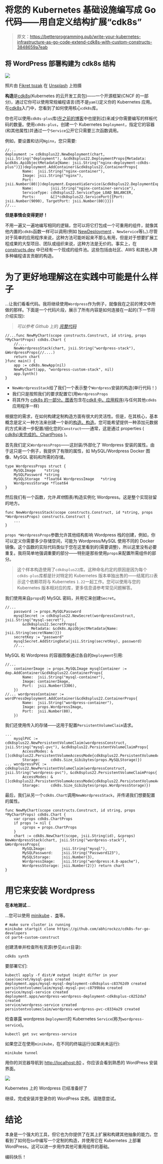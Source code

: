 # 将您的 Kubernetes 基础设施编写成 Go 代码——用自定义结构扩展“cdk8s”

> 原文：<https://betterprogramming.pub/write-your-kubernetes-infrastructure-as-go-code-extend-cdk8s-with-custom-constructs-3848659a7eab>

## 将 WordPress 部署构建为 cdk8s 结构

![](img/d78c8b1576c9b662db26f45dc6d60cb7.png)

照片由 [Fikret tozak](https://unsplash.com/es/@tozakfikret?utm_source=medium&utm_medium=referral) 在 [Unsplash](https://unsplash.com?utm_source=medium&utm_medium=referral) 上拍摄

**构造**是[cdk8s](https://cdk8s.io/docs/latest/)(Kubernetes 的云开发工具包)——一个开源框架(CNCF 的一部分)，通过它你可以使用常规编程语言(而不是`yaml`)定义你的 Kubernetes 应用。在[cdk8s](/write-your-kubernetes-infrastructure-as-go-code-getting-started-with-cdk8s-989725f8af73)入门中，您看到了如何使用核心`cdk8s`库。

你也可以使用`cdk8s-plus`库([在之前的博客](/kubernetes-infrastructure-as-code-for-go-developers-cdk8s-plus-in-action-ee3eb2203745)中也提到过)来减少你需要编写的样板代码的数量。使用`cdk8s-plus`，创建一个 Kubernetes `Deployment`，指定它的容器(和其他属性)并通过一个`Service`公开它只需要三次函数调用。

例如，要设置和访问`Nginx`，您只需要:

```
//...
deployment := cdk8splus22.NewDeployment(chart, jsii.String("deployment"), &cdk8splus22.DeploymentProps{Metadata: &cdk8s.ApiObjectMetadata{Name: jsii.String("nginx-deployment-cdk8s-plus")}})deployment.AddContainer(&cdk8splus22.ContainerProps{
        Name:  jsii.String("nginx-container"),
        Image: jsii.String("nginx"),
        Port:  jsii.Number(80)})deployment.ExposeViaService(&cdk8splus22.DeploymentExposeViaServiceOptions{
        Name:        jsii.String("nginx-container-service"),
        ServiceType: cdk8splus22.ServiceType_LOAD_BALANCER,
        Ports:       &[]*cdk8splus22.ServicePort{{Port: jsii.Number(9090), TargetPort: jsii.Number(80)}}})
//...
```

**但是事情会变得更好！**

不用一遍又一遍地编写相同的逻辑，您可以将它打包成一个可重用的组件，就像其他内置的`cdk8s`函数一样可以调用(例如 [NewDeployment](https://pkg.go.dev/github.com/cdk8s-team/cdk8s-plus-go/cdk8splus22/v2#NewDeployment) 、`NewService`等)。).尽管对于简单的应用程序来说，这种方法可能听起来不那么有用，但是对于想要扩展工程成果的大型项目、团队或组织来说，这种方法是无价的。事实上，在 [constructs.dev](https://constructs.dev/) 中已经有一个现成的组件池。这些包括由社区、AWS 和其他人跨多种编程语言贡献的构造。

# 为了更好地理解这在实践中可能是什么样子

…让我们看看代码。我将继续使用`Wordpress`作为例子，就像我在之前的博文中所做的那样。下面是一个代码片段，展示了所有内容是如何连接在一起的(下一节将介绍实现):

> *可以参考 Github* 上的 [*完整代码*](https://github.com/abhirockzz/cdk8s-for-go-developers/tree/master/part4-custom-construct)

```
//...func NewMyChart(scope constructs.Construct, id string, props *MyChartProps) cdk8s.Chart {
    //....
    NewWordpressStack(chart, jsii.String("wordpress-stack"), &WordpressProps{//....)
    return chart
}func main() {
    app := cdk8s.NewApp(nil)
    NewMyChart(app, "wordpress-custom-stack", nil)
    app.Synth()
}
```

*   `NewWordpressStack`给了我们一个表示整个`Wordpress`安装的构造(单行代码！)
*   我们只是按照我们的要求配置它(用`WordpressProps`
*   将其作为 [cdk8s 的一部分。图表](https://pkg.go.dev/github.com/cdk8s-team/cdk8s-core-go/cdk8s/v2#Chart)包含在[cdk8 中。应用程序](https://pkg.go.dev/github.com/cdk8s-team/cdk8s-core-go/cdk8s/v2#App)(与任何其他`cdk8s`应用程序一样)

根据您的需求，在如何构建定制构造方面有很大的灵活性。但是，在其核心，基本概念是定义一种方法来创建一个新的[构造。构造](https://pkg.go.dev/github.com/aws/constructs-go/constructs/v10#Construct)。您可能希望提供一种添加元数据的方式来进一步配置/细化您的`Construct`——通常，这是通过 properties ( [cdk8s)来完成的。ChartProps](https://pkg.go.dev/github.com/cdk8s-team/cdk8s-core-go/cdk8s/v2#ChartProps) )。

首先我们定义`WordpressProps`——这封装/外部化了 Wordpress 安装的属性。由于这只是一个例子，我提供了有限的属性，如 MySQL/Wordpress Docker 图像、MySQL 密码和所需的存储。

```
type WordpressProps struct {
    MySQLImage    *string
    MySQLPassword *string
    MySQLStorage  *float64 WordpressImage   *string
    WordpressStorage *float64
}
```

然后我们有一个函数，允许*其他*图表/构造实例化 Wordpress。这是整个实现驻留的地方。

```
func NewWordpressStack(scope constructs.Construct, id *string, props *WordpressProps) constructs.Construct {
    ...
}
```

`props *WordpressProps`参数允许其他结构影响 Wordpress 栈的创建，例如，你可以定义你需要多少存储空间，可能为 Wordpress/MySQL 使用不同的 Docker 镜像。这个函数的实际代码类似于您在这里看到的(需要调整)，所以这里没有必要重复。我将简单地强调重要的部分——特别是那些使用`props`来配置所需组件的部分。

> 这个样本构造使用了`cdk8splus22`库。这种命名约定的原因是因为每个`cdk8s-plus`库都是针对特定的 Kubernetes 版本单独出售的——结尾的`22`表示这个依赖项将与 Kubernetes `1.22`一起工作。您可以使用与您的 Kubernetes 版本相对应的库，更多信息请参考常见问题解答。

我们使用来自`props`的 MySQL 密码，并用它来创建`Secret`。

```
//...
    password := props.MySQLPassword
    mysqlSecret := cdk8splus22.NewSecret(wordpressConstruct, jsii.String("mysql-secret"),
        &cdk8splus22.SecretProps{
            Metadata: &cdk8s.ApiObjectMetadata{Name: jsii.String(secretName)}}) 
    secretKey := "password"
    mysqlSecret.AddStringData(jsii.String(secretKey), password)
    //...
```

MySQL 和 Wordpress 的容器图像通过各自的`Deployment`引用:

```
//...
    containerImage := props.MySQLImage mysqlContainer := dep.AddContainer(&cdk8splus22.ContainerProps{
        Name:  jsii.String("mysql-container"),
        Image: containerImage,
        Port:  jsii.Number(3306),
    })
//... wordpressContainer := wordPressDeployment.AddContainer(&cdk8splus22.ContainerProps{
        Name:  jsii.String("wordpress-container"),
        Image: props.WordpressImage,
        Port:  jsii.Number(80),
    })
```

我们还使用传入的存储——这用于配置`PersistentVolumeClaim`请求。

```
...
    mysqlPVC := cdk8splus22.NewPersistentVolumeClaim(wordpressConstruct, jsii.String("mysql-pvc"), &cdk8splus22.PersistentVolumeClaimProps{
        AccessModes: &[]cdk8splus22.PersistentVolumeAccessMode{cdk8splus22.PersistentVolumeAccessMode_READ_WRITE_ONCE},
        Storage:     cdk8s.Size_Gibibytes(props.MySQLStorage)})
... wordpressPVC := cdk8splus22.NewPersistentVolumeClaim(wordpressConstruct, jsii.String("wordpress-pvc"), &cdk8splus22.PersistentVolumeClaimProps{
        AccessModes: &[]cdk8splus22.PersistentVolumeAccessMode{cdk8splus22.PersistentVolumeAccessMode_READ_WRITE_ONCE},
        Storage:     cdk8s.Size_Gibibytes(props.WordpressStorage)})
```

最后，我们从另一个`cdk8s.Chart`调用`NewWordpressStack`，并传递我们想要配置的属性。

```
func NewMyChart(scope constructs.Construct, id string, props *MyChartProps) cdk8s.Chart {
    var cprops cdk8s.ChartProps
    if props != nil {
        cprops = props.ChartProps
    }
    chart := cdk8s.NewChart(scope, jsii.String(id), &cprops) NewWordpressStack(chart, jsii.String("wordpress-stack"), &WordpressProps{
        MySQLImage:       jsii.String("mysql"),
        MySQLPassword:    jsii.String("Password123"),
        MySQLStorage:     jsii.Number(3),
        WordpressImage:   jsii.String("wordpress:4.8-apache"),
        WordpressStorage: jsii.Number(2)}) return chart
}
```

# 用它来安装 Wordpress

**在本地测试…**

…您可以使用 [minikube](https://minikube.sigs.k8s.io/docs/start/) 、[类](https://kind.sigs.k8s.io/docs/user/quick-start/#installation)等。

```
# make sure cluster is running
minikube startgit clone https://github.com/abhirockzz/cdk8s-for-go-developers
cd part4-custom-construct
```

创建清单并检查所有资源(参见`dist`目录):

```
cdk8s synth
```

要部署它们:

```
kubectl apply -f dist/# output (might differ in your case)secret/mysql-pass created
deployment.apps/mysql-mysql-deployment-cdk8splus-c83762d9 created
persistentvolumeclaim/mysql-mysql-pvc-c8799bba created
service/mysql-service created
deployment.apps/wordpress-wordpress-deployment-cdk8splus-c8252da7 created
service/wordpress-service created
persistentvolumeclaim/wordpress-wordpress-pvc-c8334a29 created
```

检查暴露 wordpress `Deployment`的 Kubernetes `Service`(称为`wordpress-service`)。

```
kubectl get svc wordpress-service
```

如果您正在使用`minikube`，在不同的终端运行(如果尚未运行):

```
minikube tunnel
```

用你的浏览器导航到 [http://localhost:80](http://localhost/) 。你应该会看到熟悉的 WordPress 安装界面。

![](img/6dccb0bea517598be01cfe5f5a3138d0.png)

Kubernetes 上的 Wordpress 已经准备好了

继续，完成安装并登录你的 WordPress 实例。请随意尝试。

# 结论

本身是一个强大的工具，但它也为你提供了在其上扩展和构建其他抽象的能力。您看到了如何在`Go`中编写一个定制的构造，并使用它在 Kubernetes 上部署 WordPress。这可以进一步用作其他可重用组件的基础。

编码快乐！